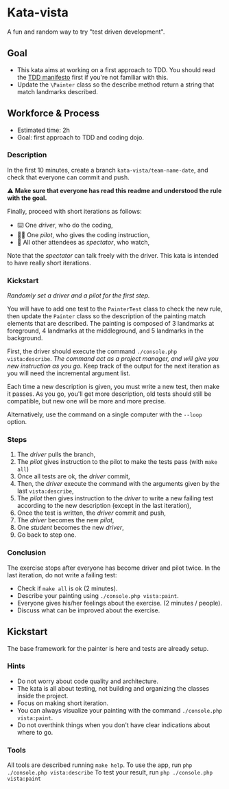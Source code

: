 # Kata-vista
A fun and random way to try "test driven development".

## Goal
* This kata aims at working on a first approach to TDD. You should read the [TDD manifesto](https://tddmanifesto.com/) first if you're not familiar with this.
* Update the `\Painter` class so the describe method return a string that match landmarks described.

## Workforce & Process
* Estimated time: 2h
* Goal: first approach to TDD and coding dojo.

### Description
In the first 10 minutes, create a branch `kata-vista/team-name-date`, and check that everyone can commit and push.

⚠️ **Make sure that everyone has read this readme and understood the rule with the goal.**

Finally, proceed with short iterations as follows:
* ⌨️ One *driver*, who do the coding,
* 🧑‍✈️️ One *pilot*, who gives the coding instruction,
* 🏫 All other attendees as *spectator*, who watch,

Note that the *spectator* can talk freely with the driver. This kata is intended to have really short iterations.

### Kickstart
_Randomly set a driver and a pilot for the first step._

You will have to add one test to the `PainterTest` class to check the new rule, then update the `Painter` class so the description of the painting match elements that are described.
The painting is composed of 3 landmarks at foreground, 4 landmarks at the middleground, and 5 landmarks in the background.

First, the driver should execute the command `./console.php vista:describe`.
*The command act as a project manager, and will give you new instruction as you go.*
Keep track of the output for the next iteration as you will need the incremental argument list.

Each time a new description is given, you must write a new test, then make it passes.
As you go, you'll get more description, old tests should still be compatible, but new one will be more and more precise.

Alternatively, use the command on a single computer with the `--loop` option.

### Steps
1. The *driver* pulls the branch,
2. The *pilot* gives instruction to the pilot to make the tests pass (with `make all`)
3. Once all tests are ok, the *driver* commit,
4. Then, the *driver* execute the command with the arguments given by the last `vista:describe`,
5. The *pilot* then gives instruction to the *driver* to write a new failing test according to the new description (except in the last iteration),
6. Once the test is written, the *driver* commit and push,
8. The *driver* becomes the new *pilot*,
9. One *student* becomes the new *driver*,
10. Go back to step one.

### Conclusion

The exercise stops after everyone has become driver and pilot twice. In the last iteration, do not write a failing test:
* Check if `make all` is ok (2 minutes).
* Describe your painting using `./console.php vista:paint`.
* Everyone gives his/her feelings about the exercise. (2 minutes / people).
* Discuss what can be improved about the exercise.

## Kickstart
The base framework for the painter is here and tests are already setup.

### Hints
* Do not worry about code quality and architecture.
* The kata is all about testing, not building and organizing the classes inside the project.
* Focus on making short iteration.
* You can always visualize your painting with the command `./console.php vista:paint`.
* Do not overthink things when you don't have clear indications about where to go.

### Tools
All tools are described running ```make help```.
To use the app, run `php ./console.php vista:describe`
To test your result, run `php ./console.php vista:paint`